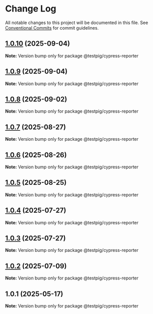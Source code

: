 # Change Log

All notable changes to this project will be documented in this file.
See [Conventional Commits](https://conventionalcommits.org) for commit guidelines.

## [1.0.10](https://github.com/testpig-io/node-reporters/compare/@testpig/cypress-reporter@1.0.9...@testpig/cypress-reporter@1.0.10) (2025-09-04)

**Note:** Version bump only for package @testpig/cypress-reporter





## [1.0.9](https://github.com/testpig-io/node-reporters/compare/@testpig/cypress-reporter@1.0.8...@testpig/cypress-reporter@1.0.9) (2025-09-04)

**Note:** Version bump only for package @testpig/cypress-reporter





## [1.0.8](https://github.com/testpig-io/node-reporters/compare/@testpig/cypress-reporter@1.0.7...@testpig/cypress-reporter@1.0.8) (2025-09-02)

**Note:** Version bump only for package @testpig/cypress-reporter





## [1.0.7](https://github.com/testpig-io/node-reporters/compare/@testpig/cypress-reporter@1.0.6...@testpig/cypress-reporter@1.0.7) (2025-08-27)

**Note:** Version bump only for package @testpig/cypress-reporter





## [1.0.6](https://github.com/testpig-io/node-reporters/compare/@testpig/cypress-reporter@1.0.5...@testpig/cypress-reporter@1.0.6) (2025-08-26)

**Note:** Version bump only for package @testpig/cypress-reporter





## [1.0.5](https://github.com/testpig-io/node-reporters/compare/@testpig/cypress-reporter@1.0.4...@testpig/cypress-reporter@1.0.5) (2025-08-25)

**Note:** Version bump only for package @testpig/cypress-reporter





## [1.0.4](https://github.com/testpig-io/node-reporters/compare/@testpig/cypress-reporter@1.0.2...@testpig/cypress-reporter@1.0.4) (2025-07-27)

**Note:** Version bump only for package @testpig/cypress-reporter





## [1.0.3](https://github.com/testpig-io/node-reporters/compare/@testpig/cypress-reporter@1.0.2...@testpig/cypress-reporter@1.0.3) (2025-07-27)

**Note:** Version bump only for package @testpig/cypress-reporter





## [1.0.2](https://github.com/testpig-io/node-reporters/compare/@testpig/cypress-reporter@1.0.1...@testpig/cypress-reporter@1.0.2) (2025-07-09)

**Note:** Version bump only for package @testpig/cypress-reporter





## 1.0.1 (2025-05-17)

**Note:** Version bump only for package @testpig/cypress-reporter
